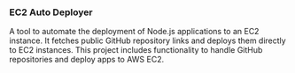 ### EC2 Auto Deployer

A tool to automate the deployment of Node.js applications to an EC2 instance. It fetches public GitHub repository links and deploys them directly to EC2 instances. This project includes functionality to handle GitHub repositories and deploy apps to AWS EC2.

